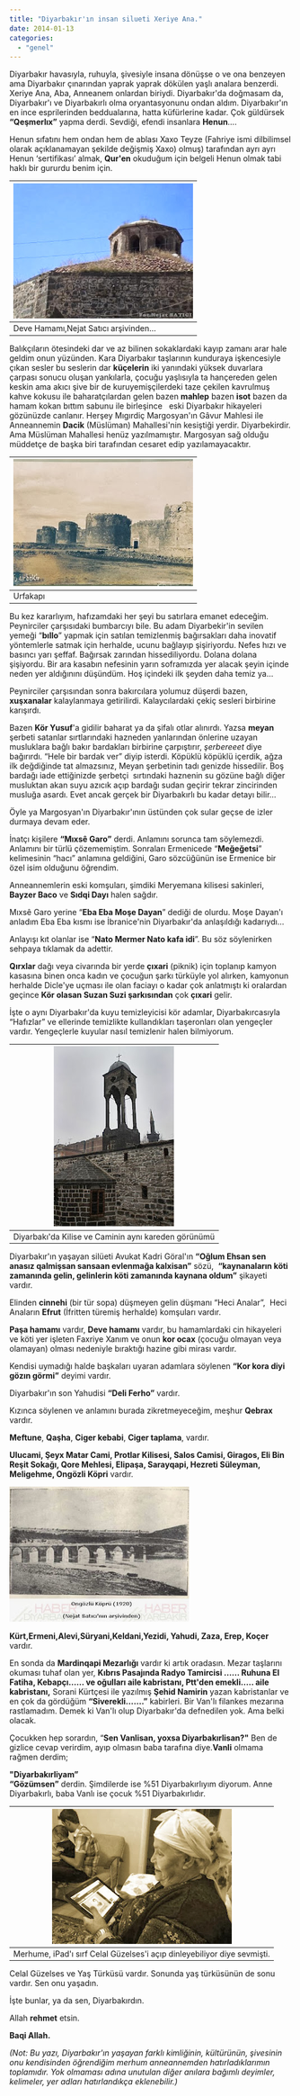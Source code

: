 ```yaml
---
title: "Diyarbakır'ın insan silueti Xeriye Ana."
date: 2014-01-13
categories: 
  - "genel"
---
```


Diyarbakır havasıyla, ruhuyla, şivesiyle insana dönüşse o ve ona benzeyen ama Diyarbakır çınarından yaprak yaprak dökülen yaşlı analara benzerdi. Xeriye Ana, Aba, Anneanem onlardan biriydi. Diyarbakır'da doğmasam da, Diyarbakır'ı ve Diyarbakırlı olma oryantasyonunu ondan aldım. Diyarbakır'ın en ince esprilerinden beddualarına, hatta küfürlerine kadar. Çok güldürsek **“Qeşmerlıx”** yapma derdi. Sevdiği, efendi insanlara **Henun**….

  

Henun sıfatını hem ondan hem de ablası Xaxo Teyze (Fahriye ismi dilbilimsel olarak açıklanamayan şekilde değişmiş Xaxo) olmuş) tarafından ayrı ayrı Henun ‘sertifikası’ almak, **Qur'en** okuduğum için belgeli Henun olmak tabi haklı bir gururdu benim için.  

| [![](/images/deve_hamami.jpg)](http://3.bp.blogspot.com/-VD5iYhBupTo/UtPiQtLL6-I/AAAAAAAAKKs/L-K96w0rZDw/s1600/deve_hamami.jpg) |
| --- |
| Deve Hamamı,Nejat Satıcı arşivinden… |

Balıkçıların ötesindeki dar ve az bilinen sokaklardaki kayıp zamanı arar hale geldim onun yüzünden. Kara Diyarbakır taşlarının kunduraya işkencesiyle çıkan sesler bu seslerin dar **küçelerin** iki yanındaki yüksek duvarlara çarpası sonucu oluşan yankılarla, çocuğu yaşlısıyla ta hançereden gelen keskin ama akıcı şive bir de kuruyemişçilerdeki taze çekilen kavrulmuş kahve kokusu ile baharatçılardan gelen bazen **mahlep** bazen **isot** bazen da hamam kokan bıttım sabunu ile birleşince   eski Diyarbakır hikayeleri gözünüzde canlanır. Herşey Mıgırdiç Margosyan'ın Gâvur Mahlesi ile Anneannemin **Dacik** (Müslüman) Mahallesi'nin kesiştiği yerdir. Diyarbekirdir. Ama Müslüman Mahallesi henüz yazılmamıştır. Margosyan sağ olduğu müddetçe de başka biri tarafından cesaret edip yazılamayacaktır.

| [![](/images/diyarbak%C4%B1r+Kalesi-+Urfakap%C4%B1.jpg)](http://4.bp.blogspot.com/-JRMZbst4Bss/UtPf41n3rvI/AAAAAAAAKKY/1HhO5DzJ_n0/s1600/diyarbak%C4%B1r+Kalesi-+Urfakap%C4%B1.jpg) |
| --- |
| Urfakapı |

Bu kez kararlıyım, hafızamdaki her şeyi bu satırlara emanet edeceğim. Peynirciler çarşısıdaki bumbarcıyı bile. Bu adam Diyarbekir'in sevilen yemeği “**bıllo**” yapmak için satılan temizlenmiş bağırsakları daha inovatif yöntemlerle satmak için herhalde, ucunu bağlayıp şişiriyordu. Nefes hızı ve basıncı yarı şeffaf. Bağırsak zarından hissediliyordu. Dolana dolana şişiyordu. Bir ara kasabın nefesinin yarın soframızda yer alacak şeyin içinde neden yer aldığınını düşündüm. Hoş içindeki ilk şeyden daha temiz ya…

  

Peynirciler çarşısından sonra bakırcılara yolumuz düşerdi bazen, **xuşxanalar** kalaylanmaya getirilirdi. Kalaycılardaki çekiç sesleri birbirine karışırdı. 

  

Bazen **Kör Yusuf**'a gidilir baharat ya da şifalı otlar alınırdı. Yazsa **meyan** şerbeti satanlar sırtlarındaki hazneden yanlarından önlerine uzayan musluklara bağlı bakır bardakları birbirine çarpıştırır, _şerbereeet_ diye bağırırdı. “Hele bir bardak ver” diyip isterdi. Köpüklü köpüklü içerdik, ağza ilk değdiğinde tat almazsınız, Meyan şerbetinin tadı genizde hissedilir. Boş bardağı iade ettiğinizde şerbetçi  sırtındaki haznenin su gözüne bağlı diğer musluktan akan suyu azıcık açıp bardağı sudan geçirir tekrar zincirinden musluğa asardı. Evet ancak gerçek bir Diyarbakırlı bu kadar detayı bilir…

  

Öyle ya Margosyan'ın Diyarbakır'ının üstünden çok sular geçse de izler durmaya devam eder.

  

İnatçı kişilere **“Mıxsê Garo”** derdi. Anlamını sorunca tam söylemezdi. Anlamını bir türlü çözememiştim. Sonraları Ermenicede “**Meğeğetsi**” kelimesinin “hacı” anlamına geldiğini, Garo sözcüğünün ise Ermenice bir özel isim olduğunu öğrendim.  
  
Anneannemlerin eski komşuları, şimdiki Meryemana kilisesi sakinleri, **Bayzer Baco** ve **Sıdqi Dayı** halen sağdır.

  

Mıxsê Garo yerine “**Eba Eba Moşe Dayan**” dediği de olurdu. Moşe Dayan'ı anladım Eba Eba kısmı ise İbranice'nin Diyarbakır'da anlaşıldığı kadarıydı…

  

Anlayışı kıt olanlar ise “**Nato Mermer Nato kafa idi**”. Bu söz söylenirken sehpaya tıklamak da adettir. 

  

**Qırxlar** dağı veya civarında bir yerde **çıxari** (piknik) için toplanıp kamyon kasasına binen onca kadın ve çocuğun şarkı türküyle yol alırken, kamyonun herhalde Dicle'ye uçması ile olan faciayı o kadar çok anlatmıştı ki oralardan geçince **Kör olasan Suzan Suzi şarkısından** çok **çıxari** gelir.

  

İşte o aynı Diyarbakır'da kuyu temizleyicisi kör adamlar, Diyarbakırcasıyla “Hafızlar” ve ellerinde temizlikte kullandıkları taşeronları olan yengeçler vardır. Yengeçlerle kuyular nasıl temizlenir halen bilmiyorum.

  

| [![](/images/keldani-can+kulesi.jpg)](http://4.bp.blogspot.com/-t53oeTjlqEE/UtPfXEdmKhI/AAAAAAAAKKI/ScW5IgWwedk/s1600/keldani-can+kulesi.jpg) |
| --- |
| Diyarbakı'da Kilise ve Caminin aynı   kareden görünümü |

Diyarbakır'ın yaşayan silüeti Avukat Kadri Göral'ın **“Oğlum Ehsan sen anasız qalmişsan sansaan evlenmağa kalxisan”** sözü,  **“kaynanaların köti zamanında gelin, gelinlerin köti zamanında kaynana oldum”** şikayeti vardır.

  

Elinden **cinnehi** (bir tür sopa) düşmeyen gelin düşmanı “Heci Analar”,  Heci Anaların **Efrut** (İfritten türemiş herhalde) komşuları vardır.

  

**Paşa hamamı** vardır, **Deve hamamı** vardır, bu hamamlardaki cin hikayeleri ve köti yer işleten Faxriye Xanım ve onun **kor ocax** (çocuğu olmayan veya olamayan) olması nedeniyle bıraktığı hazine gibi mirası vardır.

  

Kendisi uymadığı halde başkaları uyaran adamlara söylenen **“Kor kora diyi gözın görmi”** deyimi vardır.

  

Diyarbakır'ın son Yahudisi **“Deli Ferho”** vardır.

  

Kızınca söylenen ve anlamını burada zikretmeyeceğim, meşhur **Qebrax** vardır.

  

**Meftune**, **Qaşha**, **Ciger kebabi**, **Ciger taplama**, vardır.

  

**Ulucami, Şeyx Matar Cami, Protlar Kilisesi, Salos Camisi, Giragos, Eli Bin Reşit Sokağı, Qore Mehlesi, Elipaşa, Sarayqapi, Hezreti Süleyman, Meligehme, Ongözli Köpri** vardır.  
  

[![](/images/ong%C3%B6zli.jpg)](http://2.bp.blogspot.com/-Xa4LTwkWAis/UtPgSJsTpRI/AAAAAAAAKKg/GItj1fg4HRI/s1600/ong%C3%B6zli.jpg)

**Kürt,Ermeni,Alevi,Süryani,Keldani,Yezidi, Yahudi, Zaza, Erep, Koçer** vardır.

  

En sonda da **Mardinqapi Mezarlığı** vardır ki artık oradasın. Mezar taşlarını okuması tuhaf olan yer, **Kıbrıs Pasajında Radyo Tamircisi …… Ruhuna El Fatiha, Kebapçı…… ve oğulları aile kabristanı, Ptt'den emekli….. aile kabristanı,** Sorani Kürtçesi ile yazılmış **Şehid Namirin** yazan kabristanlar ve en çok da gördüğüm **“Siverekli…….”** kabirleri. Bir Van'lı filankes mezarına rastlamadım. Demek ki Van'lı olup Diyarbakır'da defnedilen yok. Ama belki olacak.  
  
Çocukken hep sorardın, “**Sen Vanlisan, yoxsa Diyarbakırlisan?"** Ben de gizlice cevap verirdim, ayıp olmasın baba tarafına diye.**Vanli** olmama rağmen derdim;  
  
**"Diyarbakırliyam”**  
**“Gözümsen”** derdin. Şimdilerde ise %51 Diyarbakırlıyım diyorum. Anne Diyarbakırlı, baba Vanlı ise çocuk %51 Diyarbakırlıdır.

  

| [![](/images/anneanne_1.jpg)](http://3.bp.blogspot.com/-vIWiBB_YyPs/UtPfgECIdsI/AAAAAAAAKKQ/wl_Y7RGufIw/s1600/anneanne_1.jpg) |
| --- |
| Merhume, iPad'ı sırf Celal Güzelses'i   açıp dinleyebiliyor diye sevmişti. |

Celal Güzelses ve Yaş Türküsü vardır. Sonunda yaş türküsünün de sonu vardır. Sen onu yaşadın.

  
İşte bunlar, ya da sen, Diyarbakırdın.  
  
Allah **rehmet** etsin.  
  
**Baqi Allah.**  
  
_(Not: Bu yazı, Diyarbakır'ın yaşayan farklı kimliğinin, kültürünün, şivesinin onu kendisinden öğrendiğim merhum anneannemden hatırladıklarımın toplamıdır. Yok olmaması adına unutulan diğer anılara bağımlı deyimler, kelimeler, yer adları hatırlandıkça eklenebilir.)_
